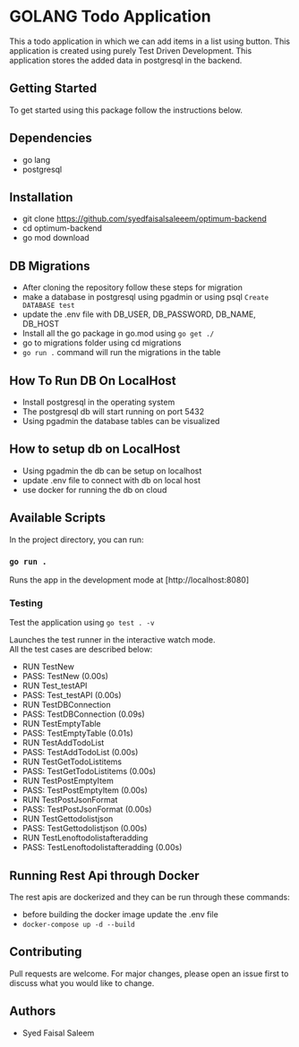 # GOLANG Todo Application
This a todo application in which we can add items in a list using button. This application is created using purely Test Driven Development. This application stores the added data in postgresql
in the backend. 

## Getting Started
To get started using this package follow the instructions below.

## Dependencies
- go lang
- postgresql

## Installation
- git clone https://github.com/syedfaisalsaleeem/optimum-backend
- cd optimum-backend
- go mod download

## DB Migrations
- After cloning the repository follow these steps for migration
- make a database in postgresql using pgadmin or using psql `Create DATABASE test`
- update the .env file with DB_USER, DB_PASSWORD, DB_NAME, DB_HOST
- Install all the go package in go.mod using `go get ./`
- go to migrations folder using cd migrations
- `go run .` command will run the migrations in the table

## How To Run DB On LocalHost
- Install postgresql in the operating system
- The postgresql db will start running on port 5432
- Using pgadmin the database tables can be visualized

## How to setup db on LocalHost
- Using pgadmin the db can be setup on localhost
- update .env file to connect with db on local host
- use docker for running the db on cloud

## Available Scripts

In the project directory, you can run:

### `go run .`

Runs the app in the development mode at [http://localhost:8080]


### Testing

Test the application using `go test . -v`

Launches the test runner in the interactive watch mode.\
All the test cases are described below:
- RUN   TestNew
- PASS: TestNew (0.00s)     
- RUN   Test_testAPI        
- PASS: Test_testAPI (0.00s)
- RUN   TestDBConnection    
- PASS: TestDBConnection (0.09s)
- RUN   TestEmptyTable
- PASS: TestEmptyTable (0.01s) 
- RUN   TestAddTodoList        
- PASS: TestAddTodoList (0.00s)
- RUN   TestGetTodoListitems   
- PASS: TestGetTodoListitems (0.00s)
- RUN   TestPostEmptyItem
- PASS: TestPostEmptyItem (0.00s)
- RUN   TestPostJsonFormat
- PASS: TestPostJsonFormat (0.00s)
- RUN   TestGettodolistjson
- PASS: TestGettodolistjson (0.00s)
- RUN   TestLenoftodolistafteradding
- PASS: TestLenoftodolistafteradding (0.00s)

## Running Rest Api through Docker
The rest apis are dockerized and they can be run through these commands:
- before building the docker image update the .env file
- `docker-compose up -d --build`

## Contributing
Pull requests are welcome. For major changes, please open an issue first to discuss what you would like to change.

## Authors
- Syed Faisal Saleem 

